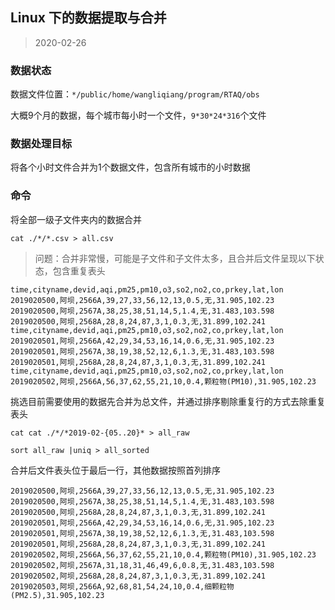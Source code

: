 ## Linux 下的数据提取与合并

> 2020-02-26

### 数据状态
数据文件位置：`*/public/home/wangliqiang/program/RTAQ/obs`

大概9个月的数据，每个城市每小时一个文件，`9*30*24*316`个文件

### 数据处理目标
将各个小时文件合并为1个数据文件，包含所有城市的小时数据

### 命令
将全部一级子文件夹内的数据合并
```
cat ./*/*.csv > all.csv
```

> 问题：合并非常慢，可能是子文件和子文件太多，且合并后文件呈现以下状态，包含重复表头

```
time,cityname,devid,aqi,pm25,pm10,o3,so2,no2,co,prkey,lat,lon
2019020500,阿坝,2566A,39,27,33,56,12,13,0.5,无,31.905,102.23
2019020500,阿坝,2567A,38,25,38,51,14,5,1.4,无,31.483,103.598
2019020500,阿坝,2568A,28,8,24,87,3,1,0.3,无,31.899,102.241
time,cityname,devid,aqi,pm25,pm10,o3,so2,no2,co,prkey,lat,lon
2019020501,阿坝,2566A,42,29,34,53,16,14,0.6,无,31.905,102.23
2019020501,阿坝,2567A,38,19,38,52,12,6,1.3,无,31.483,103.598
2019020501,阿坝,2568A,28,8,24,87,3,1,0.3,无,31.899,102.241
time,cityname,devid,aqi,pm25,pm10,o3,so2,no2,co,prkey,lat,lon
2019020502,阿坝,2566A,56,37,62,55,21,10,0.4,颗粒物(PM10),31.905,102.23
```

挑选目前需要使用的数据先合并为总文件，并通过排序剔除重复行的方式去除重复表头
```
cat cat ./*/*2019-02-{05..20}* > all_raw

sort all_raw |uniq > all_sorted
```
合并后文件表头位于最后一行，其他数据按照首列排序
```
2019020500,阿坝,2566A,39,27,33,56,12,13,0.5,无,31.905,102.23
2019020500,阿坝,2567A,38,25,38,51,14,5,1.4,无,31.483,103.598
2019020500,阿坝,2568A,28,8,24,87,3,1,0.3,无,31.899,102.241
2019020501,阿坝,2566A,42,29,34,53,16,14,0.6,无,31.905,102.23
2019020501,阿坝,2567A,38,19,38,52,12,6,1.3,无,31.483,103.598
2019020501,阿坝,2568A,28,8,24,87,3,1,0.3,无,31.899,102.241
2019020502,阿坝,2566A,56,37,62,55,21,10,0.4,颗粒物(PM10),31.905,102.23
2019020502,阿坝,2567A,31,18,31,46,49,6,0.8,无,31.483,103.598
2019020502,阿坝,2568A,28,8,24,87,3,1,0.3,无,31.899,102.241
2019020503,阿坝,2566A,92,68,81,54,24,10,0.4,细颗粒物(PM2.5),31.905,102.23
```